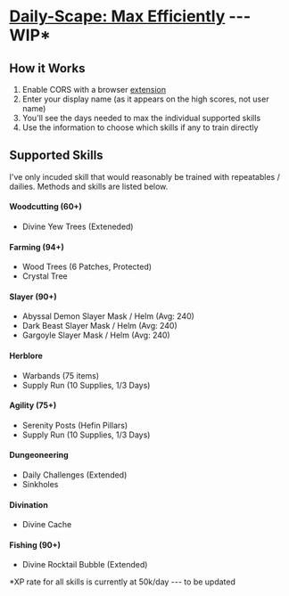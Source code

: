 # [Daily-Scape: Max Efficiently](http://jovaunjackson.me/Daily-Scape/) --- WIP*

## How it Works
1. Enable CORS with a browser [extension](https://chrome.google.com/webstore/detail/allow-control-allow-origi/nlfbmbojpeacfghkpbjhddihlkkiljbi?hl=en)
2. Enter your display name (as it appears on the high scores, not user name)
3. You'll see the days needed to max the individual supported skills
4. Use the information to choose which skills if any to train directly



## Supported Skills
I've only incuded skill that would reasonably be trained with repeatables / dailies. Methods and skills are listed below. <br>

#### Woodcutting (60+)
* Divine Yew Trees (Exteneded)

#### Farming (94+)
* Wood Trees (6 Patches, Protected)
* Crystal Tree 

#### Slayer (90+)
* Abyssal Demon Slayer Mask / Helm (Avg: 240)
* Dark Beast Slayer Mask / Helm (Avg: 240)
* Gargoyle Slayer Mask / Helm (Avg: 240)

#### Herblore
* Warbands (75 items)
* Supply Run (10 Supplies, 1/3 Days)

#### Agility (75+)
* Serenity Posts (Hefin Pillars)
* Supply Run (10 Supplies, 1/3 Days)

#### Dungeoneering
* Daily Challenges (Extended)
* Sinkholes

#### Divination
* Divine Cache

#### Fishing (90+)
* Divine Rocktail Bubble (Extended)

*XP rate for all skills is currently at 50k/day --- to be updated
